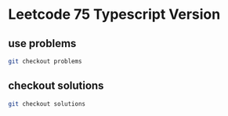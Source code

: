# Leetcode 75 Typescript Version


## use problems

```bash
git checkout problems
```

## checkout solutions


```bash
git checkout solutions
```